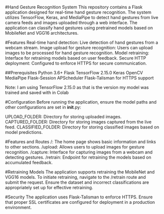 #Hand Gesture Recognition System
This repository contains a Flask application designed for real-time hand gesture recognition. The system utilizes TensorFlow, Keras, and MediaPipe to detect hand gestures from live camera feeds and images uploaded through a web interface. The application can classify hand gestures using pretrained models based on MobileNet and VGG16 architectures.


#Features
Real-time hand detection: Live detection of hand gestures from a webcam stream.
Image upload for gesture recognition: Users can upload images to be processed for hand gesture recognition.
Model retraining: Interface for retraining models based on user feedback.
Secure HTTP deployment: Configured to enforce HTTPS for secure communication.


##Prerequisites
Python 3.6+
Flask
TensorFlow 2.15.0
Keras
OpenCV
MediaPipe
Flask-Session
APScheduler
Flask-Talisman for HTTPS support

Note:
I am using TensorFlow 2.15.0 as that is the version my model was trained and saved with in Colab


#Configuration
Before running the application, ensure the model paths and other configurations are set in __init__.py:

UPLOAD_FOLDER: Directory for storing uploaded images.
CAPTURED_FOLDER: Directory for storing images captured from the live feed.
CLASSIFIED_FOLDER: Directory for storing classified images based on model predictions.


#Features and Routes
/: The home page shows basic information and links to other sections.
/upload: Allows users to upload images for gesture recognition.
/capture: Interface for capturing images from a webcam and detecting gestures.
/retrain: Endpoint for retraining the models based on accumulated feedback.


#Retraining Models
The application supports retraining the MobileNet and VGG16 models. To initiate retraining, navigate to the /retrain route and submit the request. Ensure the dataset and incorrect classifications are appropriately set up for effective retraining.

#Security
The application uses Flask-Talisman to enforce HTTPS. Ensure that proper SSL certificates are configured for deployment in a production environment.

